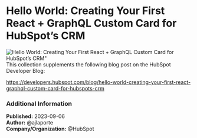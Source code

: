 # Hello World: Creating Your First React + GraphQL Custom Card for HubSpot’s CRM
![Hello World: Creating Your First React + GraphQL Custom Card for HubSpot’s CRM"](https://developers.hubspot.com/hubfs/Developer%20Blog/2023/09/Hello%20World_%20Creating%20Your%20First%20React%20+%20GraphQL%20Custom%20Card%20for%20HubSpot%E2%80%99s%20CRM-base.jpg#keepProtocol "Hello World: Creating Your First React + GraphQL Custom Card for HubSpot’s CRM")
This collection supplements the following blog post on the HubSpot Developer Blog:

https://developers.hubspot.com/blog/hello-world-creating-your-first-react-graphql-custom-card-for-hubspots-crm

### Additional Information
**Published:** 2023-09-06  
**Author:** @ajlaporte  
**Company/Organization:** @HubSpot
